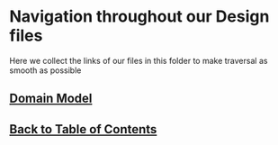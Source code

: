 # Navigation throughout our Design files

Here we collect the links of our files in this folder to make traversal as smooth as possible

## [Domain Model](/DomainModelShow.md)

## [Back to Table of Contents](https://github.com/FontysVenlo/prj2-2023-prj2-2023-17/blob/main/TableOfContents.md)